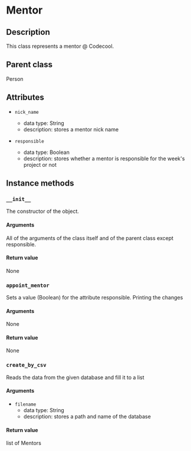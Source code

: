 # Mentor

## Description
This class represents a mentor @ Codecool.

## Parent class
Person

## Attributes

* ```nick_name```
  * data type: String
  * description: stores a mentor nick name

* ```responsible```
  * data type: Boolean
  * description: stores whether a mentor is responsible for the week's project or not

## Instance methods

### ```__init__```
The constructor of the object.

#### Arguments
All of the arguments of the class itself and of the parent class except responsible.

#### Return value
None

### ```appoint_mentor```
Sets a value (Boolean) for the attribute responsible.
Printing the changes

#### Arguments
None

#### Return value
None

### ```create_by_csv```
Reads the data from the given database and fill it to a list

#### Arguments
* ```filename```
  * data type: String
  * description: stores a path and name of the database

#### Return value
list of Mentors
